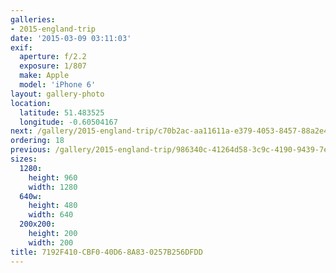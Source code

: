 ```yaml
---
galleries:
- 2015-england-trip
date: '2015-03-09 03:11:03'
exif:
  aperture: f/2.2
  exposure: 1/807
  make: Apple
  model: 'iPhone 6'
layout: gallery-photo
location:
  latitude: 51.483525
  longitude: -0.60504167
next: /gallery/2015-england-trip/c70b2ac-aa11611a-e379-4053-8457-88a2e4bc36b3
ordering: 18
previous: /gallery/2015-england-trip/986340c-41264d58-3c9c-4190-9439-7ecc06e95ace
sizes:
  1280:
    height: 960
    width: 1280
  640w:
    height: 480
    width: 640
  200x200:
    height: 200
    width: 200
title: 7192F410-CBF0-40D6-8A83-0257B256DFDD
---
```

